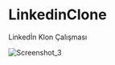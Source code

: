 # LinkedinClone
Linkedİn Klon Çalışması


![Screenshot_3](https://github.com/UygarYildiz/LinkedinClone/assets/134080560/8ab31b2c-9632-426f-9253-285b3b70f97b)
